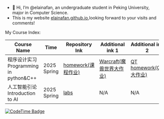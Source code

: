 - 👋 Hi, I’m @elainafan, an undergraduate student in Peking University, major in Computer Science.
- This is my website [elainafan.github.io](https://elainafan.github.io),looking forward to your visits and comments!

My Course Index:

| Course Name | Time | Repository Ink | Additional ink 1 | Additional ink 2|  
| --- | --- | --- | --- | --- |
| 程序设计实习<br>Programming in python&C++ | 2025 Spring | [homework(课程作业)](https://github.com/elainafan/PKU_2025_practice-of-programming-in-cpp_HomeWork) | [Warcraft(魔兽世界大作业)](https://github.com/elainafan/PKU_2025_Practice-of-programming-in-cpp_WarCraft) | [QT homework(QT大作业)](https://github.com/elainafan/notebook_for_PKU_2025_practice-of-programming-in-cpp) | 
| 人工智能引论<br>Introduction to AI | 2025 Spring | [labs](https://github.com/elainafan/PKU_2025_Introduction_to_AI) | N/A | N/A |

[![CodeTime Badge](https://img.shields.io/endpoint?style=social&color=222&url=https%3A%2F%2Fapi.codetime.dev%2Fshield%3Fid%3D32735%26project%3D%26in=0)](https://codetime.dev)

<!---
elainafan/elainafan is a ✨ special ✨ repository because its `README.md` (this file) appears on your GitHub profile.
You can click the Preview link to take a look at your changes.
--->
